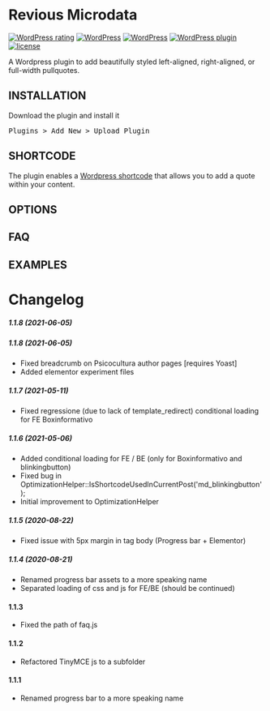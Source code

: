 # Revious Microdata

[![WordPress rating](https://img.shields.io/wordpress/plugin/r/gik25-quotes.svg?maxAge=3600&label=wordpress%20rating)](https://wordpress.org/support/view/plugin-reviews/gik25-quotes) [![WordPress](https://img.shields.io/wordpress/plugin/dt/gik25-quotes.svg?maxAge=3600)](https://downloads.wordpress.org/plugin/gik25-quotes.latest-stable.zip) [![WordPress](https://img.shields.io/wordpress/v/gik25-quotes.svg?maxAge=3600)](https://wordpress.org/plugins/gik25-quotes/) [![WordPress plugin](https://img.shields.io/wordpress/plugin/v/gik25-quotes.svg?maxAge=3600)](https://wordpress.org/plugins/gik25-quotes/) [![license](https://img.shields.io/github/license/adamdehaven/gik25-quotes.svg?maxAge=3600)](https://raw.githubusercontent.com/adamdehaven/gik25-quotes/master/LICENSE)

A Wordpress plugin to add beautifully styled left-aligned, right-aligned, or full-width pullquotes. 

## INSTALLATION
Download the plugin and install it 
<pre>Plugins > Add New > Upload Plugin</pre>


## SHORTCODE
The plugin enables a [Wordpress shortcode](https://codex.wordpress.org/Shortcode_API) that allows you to add a quote within your content. 



## OPTIONS

## FAQ

## EXAMPLES

# Changelog

##### 1.1.8 _(2021-06-05)_

##### 1.1.8 _(2021-06-05)_

* Fixed breadcrumb on Psicocultura author pages [requires Yoast]
* Added elementor experiment files

##### 1.1.7 _(2021-05-11)_

* Fixed regressione (due to lack of template_redirect) conditional loading for FE Boxinformativo 

##### 1.1.6 _(2021-05-06)_

* Added conditional loading for FE / BE (only for Boxinformativo and blinkingbutton) 
* Fixed bug in OptimizationHelper::IsShortcodeUsedInCurrentPost('md_blinkingbutton');
* Initial improvement to OptimizationHelper

##### 1.1.5 _(2020-08-22)_
* Fixed issue with 5px margin in tag body (Progress bar + Elementor) 

##### 1.1.4 _(2020-08-21)_
* Renamed progress bar assets to a more speaking name
* Separated loading of css and js for FE/BE (should be continued)

#### 1.1.3 ###
* Fixed the path of faq.js

#### 1.1.2 ###
* Refactored TinyMCE js to a subfolder

#### 1.1.1 ###
* Renamed progress bar to a more speaking name